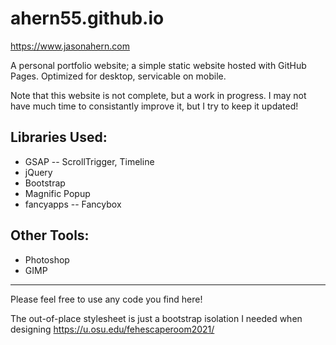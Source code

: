 # ahern55.github.io

https://www.jasonahern.com

A personal portfolio website; a simple static website hosted with GitHub Pages. Optimized for desktop, servicable on mobile.

Note that this website is not complete, but a work in progress. I may not have much time to consistantly improve it, but I try to keep it updated!

## Libraries Used:
* GSAP -- ScrollTrigger, Timeline
* jQuery
* Bootstrap
* Magnific Popup
* fancyapps -- Fancybox

## Other Tools:
* Photoshop
* GIMP
---

Please feel free to use any code you find here! 

The out-of-place stylesheet is just a bootstrap isolation I needed when designing https://u.osu.edu/fehescaperoom2021/

